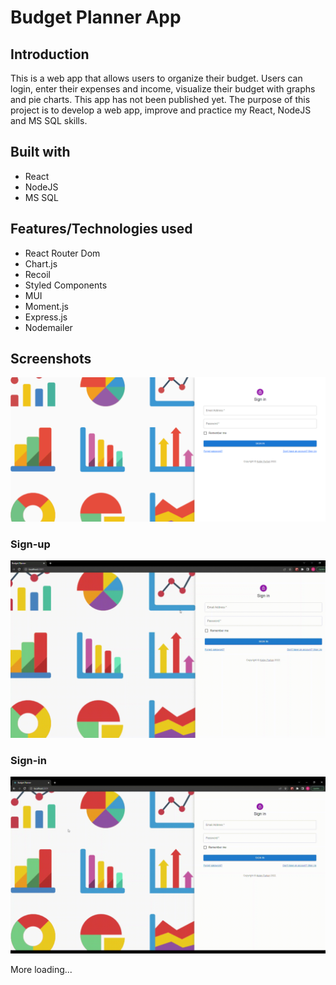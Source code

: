 # Budget Planner App

## Introduction

This is a web app that allows users to organize their budget. Users can login, enter their expenses and income, visualize their budget with graphs and pie charts. This app has not been published yet. The purpose of this project is to develop a web app, improve and practice my React, NodeJS and MS SQL skills.

## Built with

- React
- NodeJS
- MS SQL

## Features/Technologies used

- React Router Dom
- Chart.js
- Recoil
- Styled Components
- MUI
- Moment.js
- Express.js
- Nodemailer

## Screenshots

<img src="./images/sign-in-page.png" />

### Sign-up
<img src="./images/Sign-up.gif" />

### Sign-in
<img src="./images/sign-in.gif" />

More loading...
